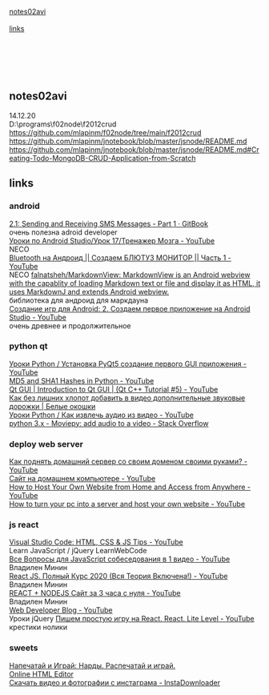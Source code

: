 
[notes02avi](#notes02avi)   
[](#)   
[links](#links)   
[](#)   
[](#)   
[](#)   
[](#)   
[](#)   
[](#)   


## notes02avi
14.12.20  
D:\programs\f02node\f2012crud  
https://github.com/mlapinm/f02node/tree/main/f2012crud  
https://github.com/mlapinm/jnotebook/blob/master/jsnode/README.md  
https://github.com/mlapinm/jnotebook/blob/master/jsnode/README.md#Creating-Todo-MongoDB-CRUD-Application-from-Scratch  


  
  
  


## links
### android
[2.1: Sending and Receiving SMS Messages - Part 1 · GitBook](https://google-developer-training.github.io/android-developer-phone-sms-course/Lesson%202/2_p_sending_sms_messages.html)   
очень полезна adroid developer  
[Уроки по Android Studio/Урок 17/Тренажер Мозга - YouTube](https://www.youtube.com/watch?v=-EhQqvph5vA&list=PLmjT2NFTgg1c-CC0l6GuvpH7_2JZBxqzf&index=39)   
NECO  
[Bluetooth на Андроид || Создаем БЛЮТУЗ МОНИТОР || Часть 1 - YouTube](https://www.youtube.com/watch?v=Zjx5F6o6JGI)   
NECO
[falnatsheh/MarkdownView: MarkdownView is an Android webview with the capablity of loading Markdown text or file and display it as HTML, it uses MarkdownJ and extends Android webview.](https://github.com/falnatsheh/MarkdownView)   
библиотека для андроид для маркдауна  
[Создание игр для Android: 2. Создаем первое приложение на Android Studio - YouTube](https://www.youtube.com/watch?v=-vlmCczDwXE&list=PLiyjLbEJ4htaFo8ujZ5Roiay5Gx5JNL_I&index=69)   
очень древнее и продолжительное  
### python qt
[Уроки Python / Установка PyQt5 создание первого GUI приложения - YouTube](https://www.youtube.com/watch?v=eTL25yiNpG4)   
[MD5 and SHA1 Hashes in Python - YouTube](https://www.youtube.com/watch?v=sdTiJfPOyZo&list=PLUY1lsOTtPeJIQkTG1BX8VU7fm7woUQhp&index=1)   
[Qt GUI | Introduction to Qt GUI | (Qt C++ Tutorial #5) - YouTube](https://www.youtube.com/watch?v=HPYUUnwo-YY&list=PLORBXYLRQHK3mmBOVym4ut5Z_UaKXSqth&index=31)   
[Как без лишних хлопот добавить в видео дополнительные звуковые дорожки | Белые окошки](https://www.white-windows.ru/kak-bez-lishnih-hlopot-dobavit-v-video-dopolnitelnye-zvukovye-dorozhki/)   
[Уроки Python / Как извлечь аудио из видео - YouTube](https://www.youtube.com/watch?v=0nL637G0Cng)   
[python 3.x - Moviepy: add audio to a video - Stack Overflow](https://stackoverflow.com/questions/55032551/moviepy-add-audio-to-a-video)   
### deploy web server
[Как поднять домашний сервер со своим доменом своими руками? - YouTube](https://www.youtube.com/watch?v=avl5rVi-HNo)   
[Сайт на домашнем компьютере - YouTube](https://www.youtube.com/watch?v=mBY3_G9W83s)   
[How to Host Your Own Website from Home and Access from Anywhere - YouTube](https://www.youtube.com/watch?v=RcYixki4-is)   
[How to turn your pc into a server and host your own website - YouTube](https://www.youtube.com/watch?v=ohkMRA74MB4)   
### js react
[Visual Studio Code: HTML, CSS & JS Tips - YouTube](https://www.youtube.com/watch?v=bJiIzz8mFMs)   
Learn JavaScript / jQuery LearnWebCode  
[Все Вопросы для JavaScript собеседования в 1 видео - YouTube](https://www.youtube.com/watch?v=M_pclb-58ZY)   
Владилен Минин  
[React JS. Полный Курс 2020 (Вся Теория Включена!) - YouTube](https://www.youtube.com/watch?v=xJZa2_aldDs&list=RDCMUCg8ss4xW9jASrqWGP30jXiw&index=24)   
Владилен Минин  
[REACT + NODEJS Сайт за 3 часа с нуля - YouTube](https://www.youtube.com/watch?v=ivDjWYcKDZI)   
Владилен Минин  
[Web Developer Blog - YouTube](https://www.youtube.com/c/SuprunAlexey/playlists)   
Уроки jQuery
[Пишем простую игру на React. React. Lite Level - YouTube](https://www.youtube.com/watch?v=sTxcoJwc1mU)   
крестики нолики  
### sweets
[Напечатай и Играй: Нарды. Распечатай и играй.](http://print-n-play.blogspot.com/2015/06/blog-post_7.html)   
[Online HTML Editor](https://html-online.com/editor/)   
[Скачать видео и фотографии с инстаграма - InstaDownloader](https://instadownloader.co/ru/)

